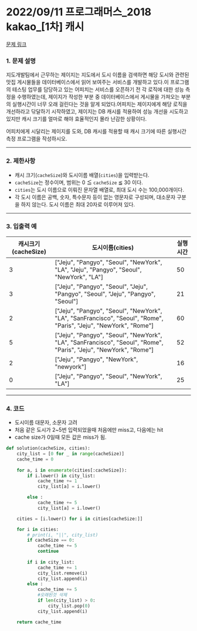 # 2022/09/11 프로그래머스_2018 kakao_[1차] 캐시

[문제 링크](https://school.programmers.co.kr/learn/courses/30/lessons/17680)

### **1. 문제 설명**

지도개발팀에서 근무하는 제이지는 지도에서 도시 이름을 검색하면 해당 도시와 관련된 맛집 게시물들을 데이터베이스에서 읽어 보여주는 서비스를 개발하고 있다.이 프로그램의 테스팅 업무를 담당하고 있는 어피치는 서비스를 오픈하기 전 각 로직에 대한 성능 측정을 수행하였는데, 제이지가 작성한 부분 중 데이터베이스에서 게시물을 가져오는 부분의 실행시간이 너무 오래 걸린다는 것을 알게 되었다.어피치는 제이지에게 해당 로직을 개선하라고 닦달하기 시작하였고, 제이지는 DB 캐시를 적용하여 성능 개선을 시도하고 있지만 캐시 크기를 얼마로 해야 효율적인지 몰라 난감한 상황이다.

어피치에게 시달리는 제이지를 도와, DB 캐시를 적용할 때 캐시 크기에 따른 실행시간 측정 프로그램을 작성하시오.

---

### **2. 제한사항**

- 캐시 크기(`cacheSize`)와 도시이름 배열(`cities`)을 입력받는다.
- `cacheSize`는 정수이며, 범위는 0 ≦ `cacheSize` ≦ 30 이다.
- `cities`는 도시 이름으로 이뤄진 문자열 배열로, 최대 도시 수는 100,000개이다.
- 각 도시 이름은 공백, 숫자, 특수문자 등이 없는 영문자로 구성되며, 대소문자 구분을 하지 않는다. 도시 이름은 최대 20자로 이루어져 있다.

---

### **3. 입출력 예**

| 캐시크기(cacheSize) | 도시이름(cities) | 실행시간 |
| --- | --- | --- |
| 3 | ["Jeju", "Pangyo", "Seoul", "NewYork", "LA", "Jeju", "Pangyo", "Seoul", "NewYork", "LA"] | 50 |
| 3 | ["Jeju", "Pangyo", "Seoul", "Jeju", "Pangyo", "Seoul", "Jeju", "Pangyo", "Seoul"] | 21 |
| 2 | ["Jeju", "Pangyo", "Seoul", "NewYork", "LA", "SanFrancisco", "Seoul", "Rome", "Paris", "Jeju", "NewYork", "Rome"] | 60 |
| 5 | ["Jeju", "Pangyo", "Seoul", "NewYork", "LA", "SanFrancisco", "Seoul", "Rome", "Paris", "Jeju", "NewYork", "Rome"] | 52 |
| 2 | ["Jeju", "Pangyo", "NewYork", "newyork"] | 16 |
| 0 | ["Jeju", "Pangyo", "Seoul", "NewYork", "LA"] | 25 |

---

### 4. 코드

- 도시이름 대문자, 소문자 고려
- 처음 같은 도시가 2~5번 입력되었을때 처음에만 miss고, 다음에는 hit
- cache size가 0일때 모든 값은 miss가 됨.

```python
def solution(cacheSize, cities):
    city_list = [0 for _ in range(cacheSize)]
    cache_time = 0
    
    for a, i in enumerate(cities[:cacheSize]):
        if i.lower() in city_list:
            cache_time += 1
            city_list[a] = i.lower()

        else :
            cache_time += 5
            city_list[a] = i.lower()

    cities = [i.lower() for i in cities[cacheSize:]]

    for i in cities:   
        # print(i, "||", city_list)     
        if cacheSize == 0:
            cache_time += 5
            continue 
            
        if i in city_list:
            cache_time += 1
            city_list.remove(i)
            city_list.append(i)
        else :
            cache_time += 5
            #오래된것 삭제
            if len(city_list) > 0:
                city_list.pop(0)
            city_list.append(i)

    return cache_time
```